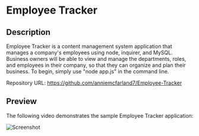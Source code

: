 # Employee Tracker

## Description 

Employee Tracker is a content management system application that manages a company's employees using node, inquirer, and MySQL.
Business owners will be able to view and manage the departments, roles, and employees in their company, so that they can organize and plan their business.
To begin, simply use "node app.js" in the command line.

Repository URL: https://github.com/anniemcfarland7/Employee-Tracker

## Preview

The following video demonstrates the sample Employee Tracker application:

![Screenshot](./public/assets/video.gif)

